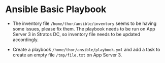 # Ansible Basic Playbook

* The inventory file `/home/thor/ansible/inventory` seems to be having some issues, please fix them. The playbook needs to be run on App Server 3 in Stratos DC, so inventory file needs to be updated accordingly.

* Create a playbook `/home/thor/ansible/playbook.yml` and add a task to create an empty file `/tmp/file.txt` on App Server 3.

